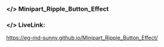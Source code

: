 ### </> Minipart_Ripple_Button_Effect
### </> LiveLink: 
https://eg-md-sunny.github.io/Minipart_Ripple_Button_Effect/
